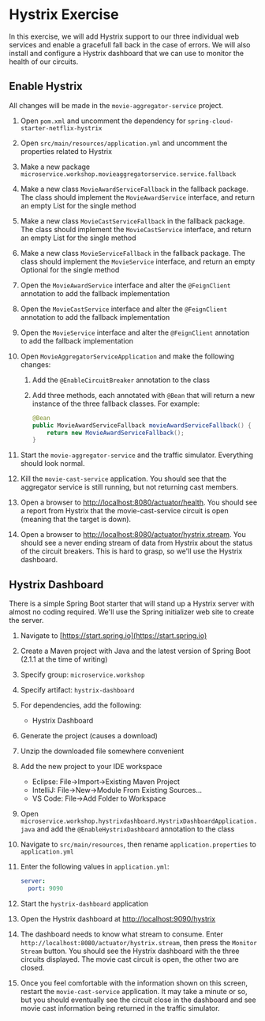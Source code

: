 # Hystrix Exercise

In this exercise, we will add Hystrix support to our three individual web services and enable a gracefull fall back in the case of errors. We will also install and configure a Hystrix dashboard that we can use to monitor the health of our circuits.

## Enable Hystrix

All changes will be made in the `movie-aggregator-service` project.

1. Open `pom.xml` and uncomment the dependency for `spring-cloud-starter-netflix-hystrix`
1. Open `src/main/resources/application.yml` and uncomment the properties related to Hystrix
1. Make a new package `microservice.workshop.movieaggregatorservice.service.fallback`
1. Make a new class `MovieAwardServiceFallback` in the fallback package. The class should implement the `MovieAwardService` interface, and return an empty List for the single method
1. Make a new class `MovieCastServiceFallback` in the fallback package. The class should implement the `MovieCastService` interface, and return an empty List for the single method
1. Make a new class `MovieServiceFallback` in the fallback package. The class should implement the `MovieService` interface, and return an empty Optional for the single method
1. Open the `MovieAwardService` interface and alter the `@FeignClient` annotation to add the fallback implementation
1. Open the `MovieCastService` interface and alter the `@FeignClient` annotation to add the fallback implementation
1. Open the `MovieService` interface and alter the `@FeignClient` annotation to add the fallback implementation
1. Open `MovieAggregatorServiceApplication` and make the following changes:
    1. Add the `@EnableCircuitBreaker` annotation to the class
    1. Add three methods, each annotated with `@Bean` that will return a new instance of the three fallback classes.  For example:

        ```java
        @Bean
        public MovieAwardServiceFallback movieAwardServiceFallback() {
            return new MovieAwardServiceFallback();
        }
        ```

1. Start the `movie-aggregator-service` and the traffic simulator. Everything should look normal.
1. Kill the `movie-cast-service` application. You should see that the aggregator service is still running, but not returning cast members.
1. Open a browser to [http://localhost:8080/actuator/health](http://localhost:8080/actuator/health). You should see a report from Hystrix that the movie-cast-service circuit is open (meaning that the target is down).
1. Open a browser to [http://localhost:8080/actuator/hystrix.stream](http://localhost:8080/actuator/hystrix.stream). You should see a never ending stream of data from Hystrix about the status of the circuit breakers. This is hard to grasp, so we'll use the Hystrix dashboard.

## Hystrix Dashboard

There is a simple Spring Boot starter that will stand up a Hystrix server with almost no coding required. We'll use the Spring initializer web site to create the server.

1. Navigate to [https://start.spring.io](https://start.spring.io)
1. Create a Maven project with Java and the latest version of Spring Boot (2.1.1 at the time of writing)
1. Specify group: `microservice.workshop`
1. Specify artifact: `hystrix-dashboard`
1. For dependencies, add the following:
    - Hystrix Dashboard
1. Generate the project (causes a download)
1. Unzip the downloaded file somewhere convenient
1. Add the new project to your IDE workspace
    - Eclipse: File->Import->Existing Maven Project
    - IntelliJ: File->New->Module From Existing Sources...
    - VS Code: File->Add Folder to Workspace
1. Open `microservice.workshop.hystrixdashboard.HystrixDashboardApplication.java` and add the `@EnableHystrixDashboard` annotation to the class
1. Navigate to `src/main/resources`, then rename `application.properties` to `application.yml`
1. Enter the following values in `application.yml`:

    ```yml
    server:
      port: 9090
    ```

1. Start the `hystrix-dashboard` application
1. Open the Hystrix dashboard at [http://localhost:9090/hystrix](http://localhost:9090/hystrix)
1. The dashboard needs to know what stream to consume. Enter `http://localhost:8080/actuator/hystrix.stream`, then press the `Monitor Stream` button. You should see the Hystrix dashboard with the three circuits displayed. The movie cast circuit is open, the other two are closed.
1. Once you feel comfortable with the information shown on this screen, restart the `movie-cast-service` application. It may take a minute or so, but you should eventually see the circuit close in the dashboard and see movie cast information being returned in the traffic simulator.
